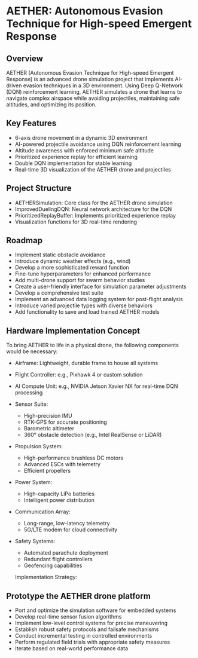 # AETHER: Autonomous Evasion Technique for High-speed Emergent Response

## Overview

AETHER (Autonomous Evasion Technique for High-speed Emergent Response) is an advanced drone simulation project that implements AI-driven evasion techniques in a 3D environment. Using Deep Q-Network (DQN) reinforcement learning, AETHER simulates a drone that learns to navigate complex airspace while avoiding projectiles, maintaining safe altitudes, and optimizing its position.


## Key Features

- 6-axis drone movement in a dynamic 3D environment
- AI-powered projectile avoidance using DQN reinforcement learning
- Altitude awareness with enforced minimum safe altitude
- Prioritized experience replay for efficient learning
- Double DQN implementation for stable learning
- Real-time 3D visualization of the AETHER drone and projectiles

## Project Structure

- AETHERSimulation: Core class for the AETHER drone simulation
- ImprovedDuelingDQN: Neural network architecture for the DQN
- PrioritizedReplayBuffer: Implements prioritized experience replay
- Visualization functions for 3D real-time rendering

## Roadmap

- Implement static obstacle avoidance
- Introduce dynamic weather effects (e.g., wind)
- Develop a more sophisticated reward function
- Fine-tune hyperparameters for enhanced performance
- Add multi-drone support for swarm behavior studies
- Create a user-friendly interface for simulation parameter adjustments
- Develop a comprehensive test suite
- Implement an advanced data logging system for post-flight analysis
- Introduce varied projectile types with diverse behaviors
- Add functionality to save and load trained AETHER models

## Hardware Implementation Concept
To bring AETHER to life in a physical drone, the following components would be necessary:

- Airframe: Lightweight, durable frame to house all systems
- Flight Controller: e.g., Pixhawk 4 or custom solution
- AI Compute Unit: e.g., NVIDIA Jetson Xavier NX for real-time DQN processing
- Sensor Suite:
  - High-precision IMU
  - RTK-GPS for accurate positioning
  - Barometric altimeter
  - 360° obstacle detection (e.g., Intel RealSense or LiDAR)
- Propulsion System:
  - High-performance brushless DC motors
  - Advanced ESCs with telemetry
  - Efficient propellers
- Power System:
  - High-capacity LiPo batteries
  - Intelligent power distribution
- Communication Array:
  - Long-range, low-latency telemetry
  - 5G/LTE modem for cloud connectivity
- Safety Systems:
  - Automated parachute deployment
  - Redundant flight controllers
  - Geofencing capabilities

  Implementation Strategy:

## Prototype the AETHER drone platform
- Port and optimize the simulation software for embedded systems
- Develop real-time sensor fusion algorithms
- Implement low-level control systems for precise maneuvering
- Establish robust safety protocols and failsafe mechanisms
- Conduct incremental testing in controlled environments
- Perform regulated field trials with appropriate safety measures
- Iterate based on real-world performance data